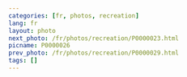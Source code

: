 ```yaml
---
categories: [fr, photos, recreation]
lang: fr
layout: photo
next_photo: /fr/photos/recreation/P0000023.html
picname: P0000026
prev_photo: /fr/photos/recreation/P0000029.html
tags: []
---
```

